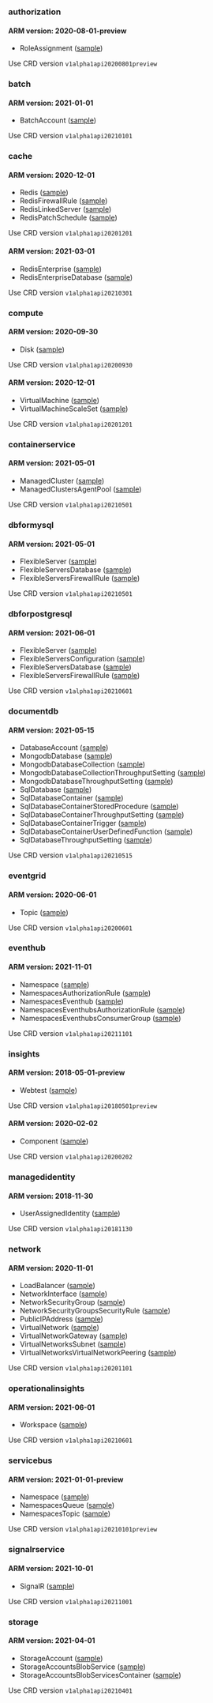 ### authorization


#### ARM version: 2020-08-01-preview

- RoleAssignment ([sample](https://github.com/Azure/azure-service-operator/tree/main/v2/config/samples/authorization/v1alpha1api20200801preview_roleassignment.yaml))

Use CRD version `v1alpha1api20200801preview`

### batch


#### ARM version: 2021-01-01

- BatchAccount ([sample](https://github.com/Azure/azure-service-operator/tree/main/v2/config/samples/batch/v1alpha1api20210101_batchaccount.yaml))

Use CRD version `v1alpha1api20210101`

### cache


#### ARM version: 2020-12-01

- Redis ([sample](https://github.com/Azure/azure-service-operator/tree/main/v2/config/samples/cache/v1alpha1api20201201_redis.yaml))
- RedisFirewallRule ([sample](https://github.com/Azure/azure-service-operator/tree/main/v2/config/samples/cache/v1alpha1api20201201_redisfirewallrule.yaml))
- RedisLinkedServer ([sample](https://github.com/Azure/azure-service-operator/tree/main/v2/config/samples/cache/v1alpha1api20201201_redislinkedserver.yaml))
- RedisPatchSchedule ([sample](https://github.com/Azure/azure-service-operator/tree/main/v2/config/samples/cache/v1alpha1api20201201_redispatchschedule.yaml))

Use CRD version `v1alpha1api20201201`


#### ARM version: 2021-03-01

- RedisEnterprise ([sample](https://github.com/Azure/azure-service-operator/tree/main/v2/config/samples/cache/v1alpha1api20210301_redisenterprise.yaml))
- RedisEnterpriseDatabase ([sample](https://github.com/Azure/azure-service-operator/tree/main/v2/config/samples/cache/v1alpha1api20210301_redisenterprisedatabase.yaml))

Use CRD version `v1alpha1api20210301`

### compute


#### ARM version: 2020-09-30

- Disk ([sample](https://github.com/Azure/azure-service-operator/tree/main/v2/config/samples/compute/v1alpha1api20200930_disk.yaml))

Use CRD version `v1alpha1api20200930`


#### ARM version: 2020-12-01

- VirtualMachine ([sample](https://github.com/Azure/azure-service-operator/tree/main/v2/config/samples/compute/v1alpha1api20201201_virtualmachine.yaml))
- VirtualMachineScaleSet ([sample](https://github.com/Azure/azure-service-operator/tree/main/v2/config/samples/compute/v1alpha1api20201201_virtualmachinescaleset.yaml))

Use CRD version `v1alpha1api20201201`

### containerservice


#### ARM version: 2021-05-01

- ManagedCluster ([sample](https://github.com/Azure/azure-service-operator/tree/main/v2/config/samples/containerservice/v1alpha1api20210501_managedcluster.yaml))
- ManagedClustersAgentPool ([sample](https://github.com/Azure/azure-service-operator/tree/main/v2/config/samples/containerservice/v1alpha1api20210501_managedclustersagentpool.yaml))

Use CRD version `v1alpha1api20210501`

### dbformysql


#### ARM version: 2021-05-01

- FlexibleServer ([sample](https://github.com/Azure/azure-service-operator/tree/main/v2/config/samples/dbformysql/v1alpha1api20210501_flexibleserver.yaml))
- FlexibleServersDatabase ([sample](https://github.com/Azure/azure-service-operator/tree/main/v2/config/samples/dbformysql/v1alpha1api20210501_flexibleserversdatabase.yaml))
- FlexibleServersFirewallRule ([sample](https://github.com/Azure/azure-service-operator/tree/main/v2/config/samples/dbformysql/v1alpha1api20210501_flexibleserversfirewallrule.yaml))

Use CRD version `v1alpha1api20210501`

### dbforpostgresql


#### ARM version: 2021-06-01

- FlexibleServer ([sample](https://github.com/Azure/azure-service-operator/tree/main/v2/config/samples/dbforpostgresql/v1alpha1api20210601_flexibleserver.yaml))
- FlexibleServersConfiguration ([sample](https://github.com/Azure/azure-service-operator/tree/main/v2/config/samples/dbforpostgresql/v1alpha1api20210601_flexibleserversconfiguration.yaml))
- FlexibleServersDatabase ([sample](https://github.com/Azure/azure-service-operator/tree/main/v2/config/samples/dbforpostgresql/v1alpha1api20210601_flexibleserversdatabase.yaml))
- FlexibleServersFirewallRule ([sample](https://github.com/Azure/azure-service-operator/tree/main/v2/config/samples/dbforpostgresql/v1alpha1api20210601_flexibleserversfirewallrule.yaml))

Use CRD version `v1alpha1api20210601`

### documentdb


#### ARM version: 2021-05-15

- DatabaseAccount ([sample](https://github.com/Azure/azure-service-operator/tree/main/v2/config/samples/documentdb/v1alpha1api20210515_databaseaccount.yaml))
- MongodbDatabase ([sample](https://github.com/Azure/azure-service-operator/tree/main/v2/config/samples/documentdb/v1alpha1api20210515_mongodbdatabase.yaml))
- MongodbDatabaseCollection ([sample](https://github.com/Azure/azure-service-operator/tree/main/v2/config/samples/documentdb/v1alpha1api20210515_mongodbdatabasecollection.yaml))
- MongodbDatabaseCollectionThroughputSetting ([sample](https://github.com/Azure/azure-service-operator/tree/main/v2/config/samples/documentdb/v1alpha1api20210515_mongodbdatabasecollectionthroughputsetting.yaml))
- MongodbDatabaseThroughputSetting ([sample](https://github.com/Azure/azure-service-operator/tree/main/v2/config/samples/documentdb/v1alpha1api20210515_mongodbdatabasethroughputsetting.yaml))
- SqlDatabase ([sample](https://github.com/Azure/azure-service-operator/tree/main/v2/config/samples/documentdb/v1alpha1api20210515_sqldatabase.yaml))
- SqlDatabaseContainer ([sample](https://github.com/Azure/azure-service-operator/tree/main/v2/config/samples/documentdb/v1alpha1api20210515_sqldatabasecontainer.yaml))
- SqlDatabaseContainerStoredProcedure ([sample](https://github.com/Azure/azure-service-operator/tree/main/v2/config/samples/documentdb/v1alpha1api20210515_sqldatabasecontainerstoredprocedure.yaml))
- SqlDatabaseContainerThroughputSetting ([sample](https://github.com/Azure/azure-service-operator/tree/main/v2/config/samples/documentdb/v1alpha1api20210515_sqldatabasecontainerthroughputsetting.yaml))
- SqlDatabaseContainerTrigger ([sample](https://github.com/Azure/azure-service-operator/tree/main/v2/config/samples/documentdb/v1alpha1api20210515_sqldatabasecontainertrigger.yaml))
- SqlDatabaseContainerUserDefinedFunction ([sample](https://github.com/Azure/azure-service-operator/tree/main/v2/config/samples/documentdb/v1alpha1api20210515_sqldatabasecontaineruserdefinedfunction.yaml))
- SqlDatabaseThroughputSetting ([sample](https://github.com/Azure/azure-service-operator/tree/main/v2/config/samples/documentdb/v1alpha1api20210515_sqldatabasethroughputsetting.yaml))

Use CRD version `v1alpha1api20210515`

### eventgrid


#### ARM version: 2020-06-01

- Topic ([sample](https://github.com/Azure/azure-service-operator/tree/main/v2/config/samples/eventgrid/v1alpha1api20200601_topic.yaml))

Use CRD version `v1alpha1api20200601`

### eventhub


#### ARM version: 2021-11-01

- Namespace ([sample](https://github.com/Azure/azure-service-operator/tree/main/v2/config/samples/eventhub/v1alpha1api20211101_namespace.yaml))
- NamespacesAuthorizationRule ([sample](https://github.com/Azure/azure-service-operator/tree/main/v2/config/samples/eventhub/v1alpha1api20211101_namespacesauthorizationrule.yaml))
- NamespacesEventhub ([sample](https://github.com/Azure/azure-service-operator/tree/main/v2/config/samples/eventhub/v1alpha1api20211101_namespaceseventhub.yaml))
- NamespacesEventhubsAuthorizationRule ([sample](https://github.com/Azure/azure-service-operator/tree/main/v2/config/samples/eventhub/v1alpha1api20211101_namespaceseventhubsauthorizationrule.yaml))
- NamespacesEventhubsConsumerGroup ([sample](https://github.com/Azure/azure-service-operator/tree/main/v2/config/samples/eventhub/v1alpha1api20211101_namespaceseventhubsconsumergroup.yaml))

Use CRD version `v1alpha1api20211101`

### insights


#### ARM version: 2018-05-01-preview

- Webtest ([sample](https://github.com/Azure/azure-service-operator/tree/main/v2/config/samples/insights/v1alpha1api20180501preview_webtest.yaml))

Use CRD version `v1alpha1api20180501preview`


#### ARM version: 2020-02-02

- Component ([sample](https://github.com/Azure/azure-service-operator/tree/main/v2/config/samples/insights/v1alpha1api20200202_component.yaml))

Use CRD version `v1alpha1api20200202`

### managedidentity


#### ARM version: 2018-11-30

- UserAssignedIdentity ([sample](https://github.com/Azure/azure-service-operator/tree/main/v2/config/samples/managedidentity/v1alpha1api20181130_userassignedidentity.yaml))

Use CRD version `v1alpha1api20181130`

### network


#### ARM version: 2020-11-01

- LoadBalancer ([sample](https://github.com/Azure/azure-service-operator/tree/main/v2/config/samples/network/v1alpha1api20201101_loadbalancer.yaml))
- NetworkInterface ([sample](https://github.com/Azure/azure-service-operator/tree/main/v2/config/samples/network/v1alpha1api20201101_networkinterface.yaml))
- NetworkSecurityGroup ([sample](https://github.com/Azure/azure-service-operator/tree/main/v2/config/samples/network/v1alpha1api20201101_networksecuritygroup.yaml))
- NetworkSecurityGroupsSecurityRule ([sample](https://github.com/Azure/azure-service-operator/tree/main/v2/config/samples/network/v1alpha1api20201101_networksecuritygroupssecurityrule.yaml))
- PublicIPAddress ([sample](https://github.com/Azure/azure-service-operator/tree/main/v2/config/samples/network/v1alpha1api20201101_publicipaddress.yaml))
- VirtualNetwork ([sample](https://github.com/Azure/azure-service-operator/tree/main/v2/config/samples/network/v1alpha1api20201101_virtualnetwork.yaml))
- VirtualNetworkGateway ([sample](https://github.com/Azure/azure-service-operator/tree/main/v2/config/samples/network/v1alpha1api20201101_virtualnetworkgateway.yaml))
- VirtualNetworksSubnet ([sample](https://github.com/Azure/azure-service-operator/tree/main/v2/config/samples/network/v1alpha1api20201101_virtualnetworkssubnet.yaml))
- VirtualNetworksVirtualNetworkPeering ([sample](https://github.com/Azure/azure-service-operator/tree/main/v2/config/samples/network/v1alpha1api20201101_virtualnetworksvirtualnetworkpeering.yaml))

Use CRD version `v1alpha1api20201101`

### operationalinsights


#### ARM version: 2021-06-01

- Workspace ([sample](https://github.com/Azure/azure-service-operator/tree/main/v2/config/samples/operationalinsights/v1alpha1api20210601_workspace.yaml))

Use CRD version `v1alpha1api20210601`

### servicebus


#### ARM version: 2021-01-01-preview

- Namespace ([sample](https://github.com/Azure/azure-service-operator/tree/main/v2/config/samples/servicebus/v1alpha1api20210101preview_namespace.yaml))
- NamespacesQueue ([sample](https://github.com/Azure/azure-service-operator/tree/main/v2/config/samples/servicebus/v1alpha1api20210101preview_namespacesqueue.yaml))
- NamespacesTopic ([sample](https://github.com/Azure/azure-service-operator/tree/main/v2/config/samples/servicebus/v1alpha1api20210101preview_namespacestopic.yaml))

Use CRD version `v1alpha1api20210101preview`

### signalrservice


#### ARM version: 2021-10-01

- SignalR ([sample](https://github.com/Azure/azure-service-operator/tree/main/v2/config/samples/signalrservice/v1alpha1api20211001_signalr.yaml))

Use CRD version `v1alpha1api20211001`

### storage


#### ARM version: 2021-04-01

- StorageAccount ([sample](https://github.com/Azure/azure-service-operator/tree/main/v2/config/samples/storage/v1alpha1api20210401_storageaccount.yaml))
- StorageAccountsBlobService ([sample](https://github.com/Azure/azure-service-operator/tree/main/v2/config/samples/storage/v1alpha1api20210401_storageaccountsblobservice.yaml))
- StorageAccountsBlobServicesContainer ([sample](https://github.com/Azure/azure-service-operator/tree/main/v2/config/samples/storage/v1alpha1api20210401_storageaccountsblobservicescontainer.yaml))

Use CRD version `v1alpha1api20210401`

